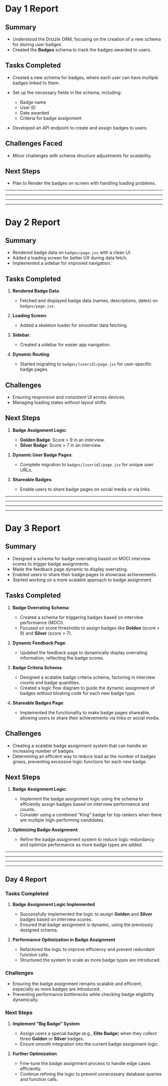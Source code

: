 # Day 1 Report

## Summary
- Understood the Drizzle ORM, focusing on the creation of a new schema for storing user badges.
- Created the **Badges** schema to track the badges awarded to users.
  
## Tasks Completed
- Created a new schema for badges, where each user can have multiple badges linked to them.
- Set up the necessary fields in the schema, including:
  - Badge name
  - User ID
  - Date awarded
  - Criteria for badge assignment
  
- Developed an API endpoint to create and assign badges to users.

## Challenges Faced
- Minor challenges with schema structure adjustments for scalability.
  
## Next Steps
- Plan to Render the badges on screen with handling loading problems.

-------
-----
---
---

# Day 2 Report

## Summary
- Rendered badge data on `badges/page.jsx` with a clean UI.
- Added a loading screen for better UX during data fetch.
- Implemented a sidebar for improved navigation.

## Tasks Completed
1. **Rendered Badge Data**:
   - Fetched and displayed badge data (names, descriptions, dates) on `badges/page.jsx`.

2. **Loading Screen**:
   - Added a skeleton loader for smoother data fetching.

3. **Sidebar**:
   - Created a sidebar for easier app navigation.

4. **Dynamic Routing**:
   - Started migrating to `badges/[userid]/page.jsx` for user-specific badge pages.

## Challenges
- Ensuring responsive and consistent UI across devices.
- Managing loading states without layout shifts.

## Next Steps
1. **Badge Assignment Logic**:
   - **Golden Badge**: Score > 9 in an interview.
   - **Silver Badge**: Score > 7 in an interview.

2. **Dynamic User Badge Pages**:
   - Complete migration to `badges/[userid]/page.jsx` for unique user URLs.

3. **Shareable Badges**:
   - Enable users to share badge pages on social media or via links.



-------
-----
---
---

# Day 3 Report

## Summary
- Designed a schema for badge overrating based on MOCI interview scores to trigger badge assignments.
- Made the feedback page dynamic to display overrating.
- Enabled users to share their badge pages to showcase achievements.
- Started working on a more scalable approach to badge assignment.

## Tasks Completed
1. **Badge Overrating Schema**:
   - Created a schema for triggering badges based on interview performance (MOCI).
   - Focused on score thresholds to assign badges like **Golden** (score > 9) and **Silver** (score > 7).

2. **Dynamic Feedback Page**:
   - Updated the feedback page to dynamically display overrating information, reflecting the badge scores.

3. **Badge Criteria Schema**:
   - Designed a scalable badge criteria schema, factoring in interview counts and badge quantities.
   - Created a logic flow diagram to guide the dynamic assignment of badges without bloating code for each new badge type.

4. **Shareable Badges Page**:
   - Implemented the functionality to make badge pages shareable, allowing users to share their achievements via links or social media.

## Challenges
- Creating a scalable badge assignment system that can handle an increasing number of badges.
- Determining an efficient way to reduce load as the number of badges grows, preventing excessive logic functions for each new badge.

## Next Steps
1. **Badge Assignment Logic**:
   - Implement the badge assignment logic using the schema to efficiently assign badges based on interview performance and counts.
   - Consider using a combined "King" badge for top rankers when there are multiple high-performing candidates.

2. **Optimizing Badge Assignment**:
   - Refine the badge assignment system to reduce logic redundancy and optimize performance as more badge types are added.



-------
-----
---
---



## **Day 4 Report**  

### **Tasks Completed**  
1. **Badge Assignment Logic Implemented**  
   - Successfully implemented the logic to assign **Golden** and **Silver** badges based on interview scores.  
   - Ensured that badge assignment is dynamic, using the previously designed schema.  

2. **Performance Optimization in Badge Assignment**  
   - Refactored the logic to improve efficiency and prevent redundant function calls.  
   - Structured the system to scale as more badge types are introduced.  

### **Challenges**  
- Ensuring the badge assignment remains scalable and efficient, especially as more badges are introduced.  
- Preventing performance bottlenecks while checking badge eligibility dynamically.  

### **Next Steps**  
1. **Implement "Big Badge" System**  
   - Assign users a special badge (e.g., **Elite Badge**) when they collect three **Golden** or **Silver** badges.  
   - Ensure smooth integration into the current badge assignment logic.  

2. **Further Optimization**  
   - Fine-tune the badge assignment process to handle edge cases efficiently.  
   - Continue refining the logic to prevent unnecessary database queries and function calls.  




